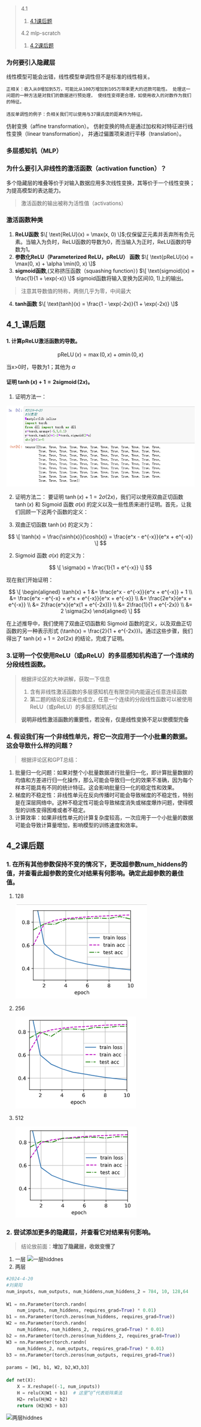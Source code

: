 > 4.1
> 1. [4.1课后题](#4_1_课后题)
>
> 4.2 mlp-scratch
> 1. [4.2课后题](#4_2课后题)
### 为何要引入隐藏层
线性模型可能会出错，线性模型单调性但不是标准的线性相关。

    正相关：收入从0增加到5万，可能比从100万增加到105万带来更大的还款可能性。 处理这一问题的一种方法是对我们的数据进行预处理， 使线性变得更合理，如使用收入的对数作为我们的特征。

    违反单调性的例子：负相关我们可以使用与37摄氏度的距离作为特征。
 仿射变换（affine transformation）。 仿射变换的特点是通过加权和对特征进行线性变换（linear transformation）， 并通过偏置项来进行平移（translation）。

### 多层感知机（MLP）
### 为什么要引入非线性的激活函数（activation function）？ 
 多个隐藏层的堆叠等价于对输入数据应用多次线性变换，其等价于一个线性变换；为提高模型的表达能力。
> 激活函数的输出被称为活性值（activations）

### 激活函数种类
1. **ReLU函数**        $\[ \text{ReLU}(x) = \max(x, 0) \]$;仅保留正元素并丢弃所有负元素。当输入为负时，ReLU函数的导数为0，而当输入为正时，ReLU函数的导数为1。
2. **参数化ReLU（Parameterized ReLU，pReLU） 函数** $\[ \text{pReLU}(x) = \max(0, x) + \alpha \min(0, x) \]$
3. **sigmoid函数**,(又称挤压函数（squashing function）)   $\[ \text{sigmoid}(x) = \frac{1}{1 + \exp(-x)} \]$  sigmoid函数将输入变换为区间(0, 1)上的输出。
> 注意其导数值的特称，两侧几乎为零，中间最大
4. **tanh函数** $\[ \text{tanh}(x) = \frac{1 - \exp(-2x)}{1 + \exp(-2x)} \]$  

### 






## 4_1_课后题

#### 1. 计算pReLU激活函数的导数。
$$
\operatorname{pReLU}(x) = \max(0, x) + \alpha \min(0, x)
$$

 当x>0时，导数为1；其他为 $\alpha$



#### 证明 $\operatorname{tanh}(x) + 1 = 2 \operatorname{sigmoid}(2x)$。

1. 证明方法一：

![代码证明](https://github.com/Sheibyer/Introduction-to-machine-learning/blob/1adda89556c34c0e9c7585e8fd3e5e34608ce1b6/picture/4.1.1%E8%AF%BE%E5%90%8E%E9%A2%98%E7%AC%AC%E4%B8%89%E9%97%AE.png)

2. 证明方法二：
要证明 $\tanh(x) + 1 = 2 \sigma(2x)$，我们可以使用双曲正切函数 $\tanh(x)$ 和 Sigmoid 函数 $\sigma(x)$ 的定义以及一些性质来进行证明。首先，让我们回顾一下这两个函数的定义：

1. 双曲正切函数 $\tanh(x)$ 的定义为：

$$
\[
\tanh(x) = \frac{\sinh(x)}{\cosh(x)} = \frac{e^x - e^{-x}}{e^x + e^{-x}}
\]
$$

2. Sigmoid 函数 $\sigma(x)$ 的定义为：

$$
\[
\sigma(x) = \frac{1}{1 + e^{-x}}
\]
$$

现在我们开始证明：

$$
\[
\begin{aligned}
\tanh(x) + 1 &= \frac{e^x - e^{-x}}{e^x + e^{-x}} + 1 \\
&= \frac{e^x - e^{-x} + e^x + e^{-x}}{e^x + e^{-x}} \\
&= \frac{2e^x}{e^x + e^{-x}} \\
&= 2\frac{e^x}{e^x(1 + e^{-2x})} \\
&= 2\frac{1}{1 + e^{-2x}} \\
&= 2 \sigma(2x)
\end{aligned}
\]
$$

在上述推导中，我们使用了双曲正切函数和 Sigmoid 函数的定义，以及双曲正切函数的另一种表示形式 \(\tanh(x) = \frac{2}{1 + e^{-2x}}\)。通过这些步骤，我们得出了 $\tanh(x) + 1 = 2 \sigma(2x)$ 的结论，完成了证明。

### 3.证明一个仅使用ReLU（或pReLU）的多层感知机构造了一个连续的分段线性函数。
> 根据评论区的大神讲解，获取一下信息
> 1. 含有非线性激活函数的多层感知机在有限空间内能逼近任意连续函数
> 2. 第二题的结论反过来也成立，任意一个连续的分段线性函数可以被使用ReLU（或pReLU）的多层感知机近似
> 
> **说明非线性激活函数的重要性，若没有，仅是线性变换不足以使模型完备**

### 4. 假设我们有一个非线性单元，将它一次应用于一个小批量的数据。这会导致什么样的问题？
> 根据评论区和GPT总结：
1. 批量归一化问题：如果对整个小批量数据进行批量归一化，即计算批量数据的均值和方差进行归一化操作，那么可能会导致归一化的效果不准确，因为每个样本可能具有不同的统计特征。这会影响批量归一化的稳定性和效果。
2. 梯度的不稳定性：非线性单元在反向传播时可能会导致梯度的不稳定性，特别是在深层网络中。这种不稳定性可能会导致梯度消失或梯度爆炸问题，使得模型的训练变得困难或者不稳定。
3. 计算效率：如果非线性单元的计算复杂度较高，一次应用于一个小批量的数据可能会导致计算量增加，影响模型的训练速度和效率。

## 4_2课后题

### 1. 在所有其他参数保持不变的情况下，更改超参数num_hiddens的值，并查看此超参数的变化对结果有何影响。确定此超参数的最佳值。
1. 128
   
   ![128](https://github.com/Sheibyer/Introduction-to-machine-learning/blob/eb44f808dd3e924e3975b23aa7343e71ef6810e9/picture/4.2.1num_hiddens%3D128.png)
2. 256
   
   ![256](https://github.com/Sheibyer/Introduction-to-machine-learning/blob/2d436fcb96755b522b968520114a64391595a5cf/picture/4.2.1num_hiddens%3D256.png)
   
3. 512

   ![512](https://github.com/Sheibyer/Introduction-to-machine-learning/blob/12efd6cd18119f8b521115e2931bf5c804f78759/picture/4.2.1num_hiddens%3D512.png)
   
### 2. 尝试添加更多的隐藏层，并查看它对结果有何影响。
> 结论放前面：**增加了隐藏层，收敛变慢了**
1. 一层
![一层hiddnes]()
3. 两层
``` py
#2024-4-20
#刘昊阳
num_inputs, num_outputs, num_hiddens,num_hiddens_2 = 784, 10, 128,64

W1 = nn.Parameter(torch.randn(
    num_inputs, num_hiddens, requires_grad=True) * 0.01)
b1 = nn.Parameter(torch.zeros(num_hiddens, requires_grad=True))
W2 = nn.Parameter(torch.randn(
    num_hiddens, num_hiddens_2, requires_grad=True) * 0.01)
b2 = nn.Parameter(torch.zeros(num_hiddens_2, requires_grad=True))
W3 = nn.Parameter(torch.randn(
    num_hiddens_2, num_outputs, requires_grad=True) * 0.01)
b3 = nn.Parameter(torch.zeros(num_outputs, requires_grad=True))

params = [W1, b1, W2, b2,W3,b3]

def net(X):
    X = X.reshape((-1, num_inputs))
    H = relu(X@W1 + b1)  # 这里“@”代表矩阵乘法
    H2= relu(H@W2 + b2)
    return (H2@W3 + b3)
```

![两层hiddnes]()

